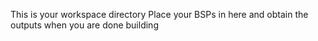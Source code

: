 This is your workspace directory
Place your BSPs in here and obtain the outputs when you are done building

